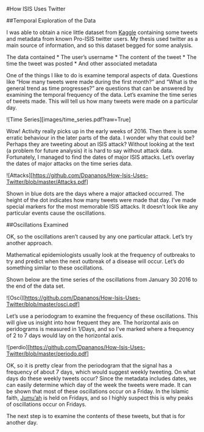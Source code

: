 #How ISIS Uses Twitter

##Temporal Exploration of the Data

I was able to obtain a nice little dataset from [Kaggle](https://www.kaggle.com/) containing some tweets and metadata from known Pro-ISIS twitter users.  My thesis used twitter as a main source of information, and so this dataset begged for some analysis.

The data contained
	* The user’s username
	* The content of the tweet
	* The time the tweet was posted
	* And other associated metadata

One of the things I like to do is examine temporal aspects of data.  Questions like “How many tweets were made during the first month?” and “What is the general trend as time progresses?” are questions that can be answered by examining the temporal frequency of the data.  Let’s examine the time series of tweets made.  This will tell us how many tweets were made on a particular day.

![Time Series][images/time_series.pdf?raw=True]

Wow! Activity really picks up in the early weeks of 2016. Then there is some erratic behaviour in the later parts of the data. I wonder why that could be?  Perhaps they are tweeting about an ISIS attack?  Without looking at the text (a problem for future analysis) it is hard to say without attack data.  Fortunately, I managed to find the dates of major ISIS attacks.  Let’s overlay the dates of major attacks on the time series data.

![Attacks][https://github.com/Dpananos/How-Isis-Uses-Twitter/blob/master/Attacks.pdf]

Shown in blue dots are the days where a major attacked occurred.  The height of the dot indicates how many tweets were made that day.  I’ve made special markers for the most memorable ISIS attacks.  It doesn’t look like any particular events cause the oscillations.  

##Oscillations Examined

OK, so the oscillations aren’t caused by any one particular attack.  Let’s try another approach.  

Mathematical epidemiologists usually look at the frequency of outbreaks to try and predict when the next outbreak of a disease will occur.  Let’s do something similar to these oscillations.

Shown below are the time series of the oscillations from January 30 2016 to the end of the data set.

![Osci][https://github.com/Dpananos/How-Isis-Uses-Twitter/blob/master/osci.pdf]

Let’s use a periodogram to examine the frequency of these oscillations.  This will give us insight into how frequent they are.  The horizontal axis on peridograms is measured in 1/Days, and so I’ve marked where a frequency of 2 to 7 days would lay on the horizontal axis.

![perdio][https://github.com/Dpananos/How-Isis-Uses-Twitter/blob/master/periodo.pdf]

OK, so it is pretty clear from the periodogram that the signal has a frequency of about 7 days, which would suggest weekly tweeting.  On what days do these weekly tweets occur?  Since the metadata includes dates, we can easily determine which day of the week the tweets were made.  It can be shown that most of these oscillations occur on a Friday.  In the Islamic faith, [Jumu’ah](https://en.wikipedia.org/wiki/Jumu%27ah) is held on Fridays, and so I highly suspect this is why peaks of oscillations occur on Fridays.

The next step is to examine the contents of these tweets, but that is for another day.
